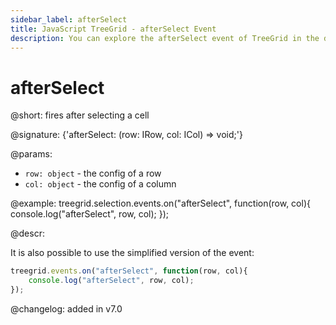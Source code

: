 ```yaml
---
sidebar_label: afterSelect
title: JavaScript TreeGrid - afterSelect Event 
description: You can explore the afterSelect event of TreeGrid in the documentation of the DHTMLX JavaScript UI library. Browse developer guides and API reference, try out code examples and live demos, and download a free 30-day evaluation version of DHTMLX Suite 7.
---
```


# afterSelect

@short: fires after selecting a cell

@signature: {'afterSelect: (row: IRow, col: ICol) => void;'}

@params:
- `row: object` - the config of a row
- `col: object` - the config of a column

@example:
treegrid.selection.events.on("afterSelect", function(row, col){
    console.log("afterSelect", row, col); 
});

@descr:

It is also possible to use the simplified version of the event:

~~~js
treegrid.events.on("afterSelect", function(row, col){
    console.log("afterSelect", row, col); 
});
~~~

@changelog:
added in v7.0
